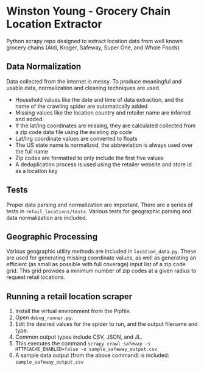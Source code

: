 # Winston Young - Grocery Chain Location Extractor

Python scrapy repo designed to extract location data from well known grocery chains (Aldi, Kroger, Safeway, Super One, and Whole Foods)


## Data Normalization
Data collected from the internet is messy. To produce meaningful and usable data, normalization and cleaning techniques are used.

 - Household values like the date and time of data extraction, and the name of the crawling spider are automatically added
 - Missing values like the location country and retailer name are inferred and added
 - If the lat/lng coordinates are missing, they are calculated collected from a zip code data file using the existing zip code
 - Lat/lng coordinate values are converted to floats
 - The US state name is normalized, the abbreviation is always used over the full name
 - Zip codes are formatted to only include the first five values
 - A deduplication process is used using the retailer website and store id as a location key

## Tests
Proper data parsing and normalization are important. There are a series of tests in `retail_locations/tests`. Various tests for geographic parsing and data normalization are included.

## Geographic Processing
Various geographic utility methods are included in `location_data.py`. These are used for generating missing coordinate values, as well as generating an efficient (as small as possible with full coverage) input list of a zip code grid. This grid provides a minimum number of zip codes at a given radius to request retail locations.

## Running a retail location scraper

 1. Install the virtual environment from the Pipfile.
 2. Open `debug_runner.py`.
 3. Edit the desired values for the spider to run, and the output filename and type. 
 4. Common output types include CSV, JSON, and JL.
 5. This executes the command `scrapy crawl safeway -s HTTPCACHE_ENABLED=false -o sample_safeway_output.csv`
 6. A sample data output (from the above command) is included: `sample_safeway_output.csv`